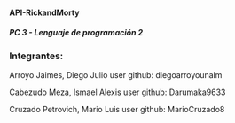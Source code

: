 #### API-RickandMorty
##### PC 3 - Lenguaje de programación 2

### Integrantes:
Arroyo Jaimes, Diego Julio 
user github: diegoarroyounalm

Cabezudo Meza, Ismael Alexis 
user github: Darumaka9633

Cruzado Petrovich, Mario Luis 
user github: MarioCruzado8
